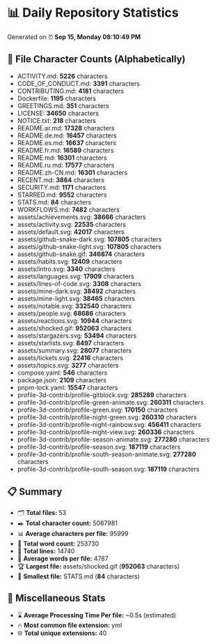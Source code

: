 # 📊 Daily Repository Statistics
Generated on ⏰ **Sep 15, Monday 08:10:49 PM**

## 📂 File Character Counts (Alphabetically)
- ACTIVITY.md: **5226** characters
- CODE_OF_CONDUCT.md: **3391** characters
- CONTRIBUTING.md: **4181** characters
- Dockerfile: **1195** characters
- GREETINGS.md: **351** characters
- LICENSE: **34650** characters
- NOTICE.txt: **218** characters
- README.ar.md: **17328** characters
- README.de.md: **16457** characters
- README.es.md: **16637** characters
- README.fr.md: **16589** characters
- README.md: **16301** characters
- README.ru.md: **17577** characters
- README.zh-CN.md: **16301** characters
- RECENT.md: **3864** characters
- SECURITY.md: **1171** characters
- STARRED.md: **9552** characters
- STATS.md: **84** characters
- WORKFLOWS.md: **7482** characters
- assets/achievements.svg: **38666** characters
- assets/activity.svg: **22535** characters
- assets/default.svg: **42017** characters
- assets/github-snake-dark.svg: **107805** characters
- assets/github-snake-light.svg: **107805** characters
- assets/github-snake.gif: **346874** characters
- assets/habits.svg: **12409** characters
- assets/intro.svg: **3340** characters
- assets/languages.svg: **17909** characters
- assets/lines-of-code.svg: **3308** characters
- assets/mine-dark.svg: **38492** characters
- assets/mine-light.svg: **38465** characters
- assets/notable.svg: **332540** characters
- assets/people.svg: **68686** characters
- assets/reactions.svg: **10944** characters
- assets/shocked.gif: **952063** characters
- assets/stargazers.svg: **53494** characters
- assets/starlists.svg: **8497** characters
- assets/summary.svg: **28077** characters
- assets/tickets.svg: **22416** characters
- assets/topics.svg: **3277** characters
- compose.yaml: **546** characters
- package.json: **2109** characters
- pnpm-lock.yaml: **15547** characters
- profile-3d-contrib/profile-gitblock.svg: **285289** characters
- profile-3d-contrib/profile-green-animate.svg: **260311** characters
- profile-3d-contrib/profile-green.svg: **170150** characters
- profile-3d-contrib/profile-night-green.svg: **260310** characters
- profile-3d-contrib/profile-night-rainbow.svg: **456411** characters
- profile-3d-contrib/profile-night-view.svg: **260336** characters
- profile-3d-contrib/profile-season-animate.svg: **277280** characters
- profile-3d-contrib/profile-season.svg: **187119** characters
- profile-3d-contrib/profile-south-season-animate.svg: **277280** characters
- profile-3d-contrib/profile-south-season.svg: **187119** characters

## 📋 Summary
- 🗂️ **Total files:** 53
- ✒️ **Total character count:** 5087981
- 📊 **Average characters per file:** 95999
- 📝 **Total word count:** 253730
- 🧾 **Total lines:** 14740
- 📐 **Average words per file:** 4787
- 🏆 **Largest file:** assets/shocked.gif (**952063** characters)
- 🥉 **Smallest file:** STATS.md (**84** characters)

## 🌟 Miscellaneous Stats
- ⌛ **Average Processing Time Per file:** ~0.5s (estimated)
- 🔥 **Most common file extension:** yml
- 🌐 **Total unique extensions:** 40
